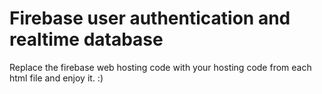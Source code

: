 # Firebase user authentication and realtime database
Replace the firebase web hosting code with your hosting code from each html file and enjoy it. :)
   
<!-- Firebase -->
<!-- <script src="https://www.gstatic.com/firebasejs/5.5.8/firebase.js"></script>
<script>
    // Initialize Firebase
    var config = {
        apiKey: "AIzaSyB5w11ou2rBOXR_LD1tox9SS1z8vGPeaWM",
        authDomain: "user-firebase-authentication.firebaseapp.com",
        databaseURL: "https://user-firebase-authentication.firebaseio.com",
        projectId: "user-firebase-authentication",
        storageBucket: "user-firebase-authentication.appspot.com",
        messagingSenderId: "639379177027"
    };
    firebase.initializeApp(config);
    var database = firebase.database();
</script> -->
